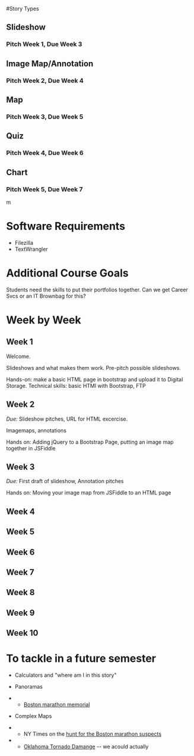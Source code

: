 #Story Types


## Slideshow
### Pitch Week 1, Due Week 3
## Image Map/Annotation
### Pitch Week 2, Due Week 4
## Map
### Pitch Week 3, Due Week 5
## Quiz
### Pitch Week 4, Due Week 6
## Chart
### Pitch Week 5, Due Week 7


m
# Software Requirements
+ Filezilla
+ TextWrangler


# Additional Course Goals

Students need the skills to put their portfolios together. Can we get Career Svcs or an IT Brownbag for this? 

# Week by Week
## Week 1
Welcome. 

Slideshows and what makes them work. 
Pre-pitch possible slideshows. 

Hands-on: make a basic HTML page in bootstrap and upload it to Digital Storage.
Technical skills: basic HTMl with Bootstrap, FTP


## Week 2
*Due:* Slideshow pitches, URL for HTML excercise.

Imagemaps, annotations

Hands on: Adding jQuery to a Bootstrap Page, putting an image map together in JSFiddle


## Week 3
*Due:* First draft of slideshow, Annotation pitches

Hands on: Moving your image map from JSFiddle to an HTML page


## Week 4
## Week 5
## Week 6
## Week 7
## Week 8
## Week 9
## Week 10

# To tackle in a future semester
+ Calculators and "where am I in this story"

+ Panoramas 
+ + [Boston marathon memorial](http://www.bostonglobe.com/metro/2013/05/11/poignant-memorial-that-isn-meant-last-city-whose-memory-strong/cGSaww6hQGyaUyIfhbfM6H/igraphic.html)

+ Complex Maps
+ + NY Times on the [hunt for the Boston marathon suspects](http://www.nytimes.com/interactive/2013/04/19/us/boston-marathon-manhunt.html?ref=us)
+ + [Oklahoma Tornado Damange](http://apps.npr.org/moore-oklahoma-tornado-damage/) -- we acould actually 